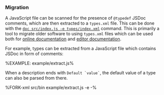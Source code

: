 ### Migration

A JavaScript file can be scanned for the presence of `@typedef` JSDoc comments, which are then extracted to a `types.xml` file. This can be done with the [`doc src/index.js -e types/index.xml`](#extract-types) command. This is primarily a tool to migrate older software to using `types.xml` files which can be used both for [online documentation](#online-documentation) and [editor documentation](#editor-documentation).

For example, types can be extracted from a JavaScript file which contains JSDoc in form of comments:

%EXAMPLE: example/extract.js%

When a description ends with <code>Default &#96;value&#96;</code>, the default value of a type can also be parsed from there.

%FORK-xml src/bin example/extract.js -e -%